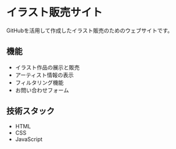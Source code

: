 # イラスト販売サイト

GitHubを活用して作成したイラスト販売のためのウェブサイトです。

## 機能
- イラスト作品の展示と販売
- アーティスト情報の表示
- フィルタリング機能
- お問い合わせフォーム

## 技術スタック
- HTML
- CSS
- JavaScript
